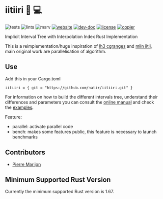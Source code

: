 # iitiiri 🧬 💻

![tests](https://github.com/natir/iitiiri/workflows/tests/badge.svg)
![lints](https://github.com/natir/iitiiri/workflows/lints/badge.svg)
![msrv](https://github.com/natir/iitiiri/workflows/msrv/badge.svg)
[![website](https://github.com/natir/iitiiri/workflows/website/badge.svg)](https://natir.github.io/iitiiri)
[![dev-doc](https://img.shields.io/badge/dev-doc-blue)](https://natir.github.io/iitiiri/doc/iitiiri)
[![license](https://img.shields.io/badge/license-MIT-purple)](/blob/main/LICENSE)
[![copier](https://img.shields.io/badge/copier-template-yellow)](https://github.com/natir/copier-rust)

Implicit Interval Tree with Interpolation Index Rust Implementation

This is a reimplementation/huge inspiration of [lh3 cgranges](https://github.com/lh3/cgranges) and [mlin iitii](https://github.com/mlin/iitii/), main original work are parallelisation of algorithm.

## Use

Add this in your Cargo.toml
```
iitiiri = { git = "https://github.com/natir/iitiiri.git" }
```

For information on how to build the different intervals tree, understand their differences and parameters you can consult the [online manual](https://natir.github.io/iitiiri/usage.html) and check the [examples](https://github.com/natir/iitiiri/tree/main/examples).

Feature:
- parallel: activate parallel code
- bench: makes some features public, this feature is necessary to launch benchmarks

## Contributors

- [Pierre Marijon](https://github.com/natir/)

## Minimum Supported Rust Version

Currently the minimum supported Rust version is 1.67.
